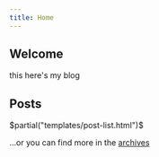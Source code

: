 ```yaml
---
title: Home
---
```


## Welcome

this here's my blog

## Posts
$partial("templates/post-list.html")$

…or you can find more in the [archives](/archive.html "archives")
